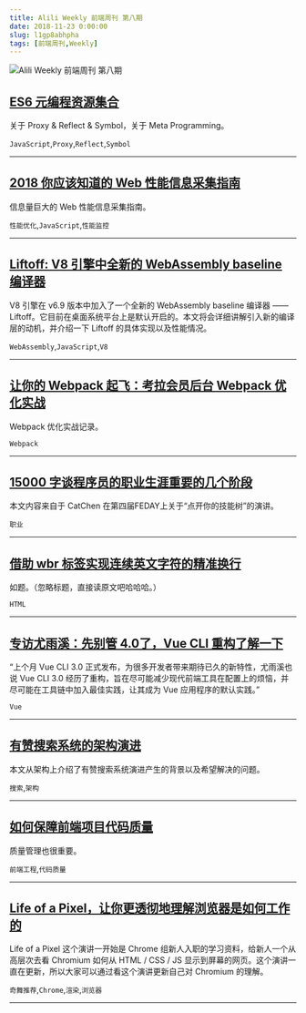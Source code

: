 ```yaml
---
title: Alili Weekly 前端周刊 第八期 
date: 2018-11-23 0:00:00
slug: l1gp8abhpha
tags: [前端周刊,Weekly]
---
```

![Alili Weekly 前端周刊 第八期](https://static.alili.tech/images/github_55.png)
##   [ES6 元编程资源集合](https://segmentfault.com/a/1190000016133613)  
 
关于 Proxy & Reflect & Symbol，关于 Meta Programming。 

`JavaScript`,`Proxy`,`Reflect`,`Symbol` 


---
##   [2018 你应该知道的 Web 性能信息采集指南](https://mp.weixin.qq.com/s/UYcMeqZGblupVpGue-IThg)  
 
信息量巨大的 Web 性能信息采集指南。 

`性能优化`,`JavaScript`,`性能监控` 


---
##   [Liftoff: V8 引擎中全新的 WebAssembly baseline 编译器](https://segmentfault.com/a/1190000016284865)  
 
V8 引擎在 v6.9 版本中加入了一个全新的 WebAssembly baseline 编译器 —— Liftoff。它目前在桌面系统平台上是默认开启的。本文将会详细讲解引入新的编译层的动机，并介绍一下 Liftoff 的具体实现以及性能情况。 

`WebAssembly`,`JavaScript`,`V8` 


---
##   [让你的 Webpack 起飞：考拉会员后台 Webpack 优化实战](https://zhuanlan.zhihu.com/p/42465502)  
 
Webpack 优化实战记录。 

`Webpack` 


---
##   [15000 字谈程序员的职业生涯重要的几个阶段](https://mp.weixin.qq.com/s/DoxAg2hDR99BobSwLrFBmw)  
 
本文内容来自于 CatChen 在第四届FEDAY上关于“点开你的技能树”的演讲。 

`职业` 


---
##   [借助 wbr 标签实现连续英文字符的精准换行](https://www.zhangxinxu.com/wordpress/2018/09/html-wbr-word-break/)  
 
如题。（忽略标题，直接读原文吧哈哈哈。） 

`HTML` 


---
##   [专访尤雨溪：先别管 4.0了，Vue CLI 重构了解一下](http://www.infoq.com/cn/news/2018/09/vue-v3-refactoring)  
 
“上个月 Vue CLI 3.0 正式发布，为很多开发者带来期待已久的新特性，尤雨溪也说 Vue CLI 3.0 经历了重构，旨在尽可能减少现代前端工具在配置上的烦恼，并尽可能在工具链中加入最佳实践，让其成为 Vue 应用程序的默认实践。” 

`Vue` 


---
##   [有赞搜索系统的架构演进](https://segmentfault.com/a/1190000016266836)  
 
本文从架构上介绍了有赞搜索系统演进产生的背景以及希望解决的问题。 

`搜索`,`架构` 


---
##   [如何保障前端项目代码质量](https://lzw.me/a/fed-code-quality.html)  
 
质量管理也很重要。 

`前端工程`,`代码质量` 


---
##   [Life of a Pixel，让你更透彻地理解浏览器是如何工作的](https://mp.weixin.qq.com/s/87OYpou4ynpvYlcExEO40w)  
 
Life of a Pixel 这个演讲一开始是 Chrome 组新人入职的学习资料，给新人一个从高层次去看 Chromium 如何从 HTML / CSS / JS 显示到屏幕的网页。这个演讲一直在更新，所以大家可以通过看这个演讲更新自己对 Chromium 的理解。 

`奇舞推荐`,`Chrome`,`渲染`,`浏览器` 


---


